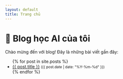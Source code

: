 ```yaml
---
layout: default
title: Trang chủ
---
```


# 🧠 Blog học AI của tôi

Chào mừng đến với blog! Đây là những bài viết gần đây:

<ul>
  {% for post in site.posts %}
    <li>
      <a href="{{ post.url }}">{{ post.title }}</a>
      <small>({{ post.date | date: "%Y-%m-%d" }})</small>
    </li>
  {% endfor %}
</ul>
